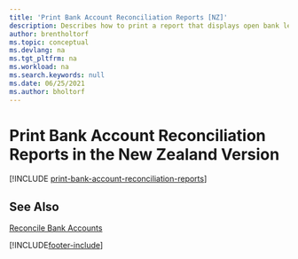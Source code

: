 ```yaml
---
title: 'Print Bank Account Reconciliation Reports [NZ]'
description: Describes how to print a report that displays open bank ledger entries as unpresented cheques or unrecorded deposits in the New Zealand version.
author: brentholtorf
ms.topic: conceptual
ms.devlang: na
ms.tgt_pltfrm: na
ms.workload: na
ms.search.keywords: null
ms.date: 06/25/2021
ms.author: bholtorf
---
```

# <a name="print-bank-account-reconciliation-reports-in-the-new-zealand-version" />Print Bank Account Reconciliation Reports in the New Zealand Version

[!INCLUDE [print-bank-account-reconciliation-reports](../includes/AUNZ/print-bank-account-reconciliation-reports.md)]

## <a name="see-also" />See Also

[Reconcile Bank Accounts](../../bank-how-reconcile-bank-accounts-separately.md)


[!INCLUDE[footer-include](../../includes/footer-banner.md)]
